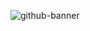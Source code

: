 ![github-banner](https://github.com/saeedgolzar/saeedgolzar/assets/23401064/89a24d5e-fedd-445a-b7c5-77df22119f38)
